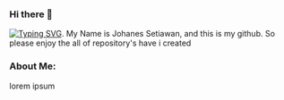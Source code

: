 ### Hi there 👋

[![Typing SVG](https://readme-typing-svg.demolab.com?font=Fira+Code&pause=1000&width=435&lines=Full+Stack+Developer+(Basic);Android+Developer+Java+(Basic);IT+Support)](https://git.io/typing-svg).
My Name is Johanes Setiawan, and this is my github. So please enjoy the all of repository's have i created

### About Me:
lorem ipsum

